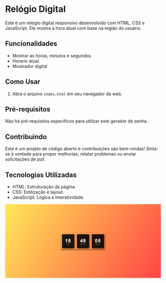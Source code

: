 # Relógio Digital 

Este é um relógio digital responsivo desenvolvido com HTML, CSS e JavaScript. Ele mostra a hora atual com base na região do usuário.

## Funcionalidades

- Mostrar as horas, minutos e segundos.
- Horario atual.
- Mostrador digital 

## Como Usar

1. Abra o arquivo `index.html` em seu navegador da web.

## Pré-requisitos

Não há pré-requisitos específicos para utilizar este gerador de senha.

## Contribuindo

Este é um projeto de código aberto e contribuições são bem-vindas! Sinta-se à vontade para propor melhorias, relatar problemas ou enviar solicitações de pull.

## Tecnologias Utilizadas

- HTML: Estruturação da página.
- CSS: Estilização e layout.
- JavaScript: Lógica e interatividade.

![foto](https://github.com/RhyanVictoor/Relogio-Digital/blob/main/image.png?raw=true)
